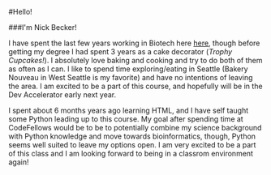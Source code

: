#Hello!

###I'm Nick Becker!

I have spent the last few years working in Biotech here [here](http://www.iehinc.com), though before getting my degree I had spent 3 years as a cake decorator (*Trophy Cupcakes!*). I absolutely love baking and cooking and try to do both of them as often as I can. I like to spend time exploring/eating in Seattle (Bakery Nouveau in West Seattle is my favorite) and have no intentions of leaving the area. I am excited to be a part of this course, and hopefully will be in the Dev Accelerator early next year.

I spent about 6 months years ago learning HTML, and I have self taught some Python leading up to this course. My goal after spending time at CodeFellows would be to be to potentially combine my science background with Python knowledge and move towards bioinformatics, though, Python seems well suited to leave my options open. I am very excited to be a part of this class and I am looking forward to being in a classrom environment again!